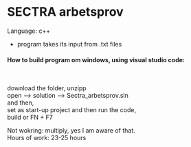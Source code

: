 # SECTRA arbetsprov

Language: c++

- program takes its input from .txt files

<h4>How to build program om windows, using visual studio code:</h4><br>
<p>
download the folder, unzipp <br>
open --> solution --> Sectra_arbetsprov.sln <br>
and then, <br>
set as start-up project
and then run the code, <br>
build or FN + F7

Not wokring: multiply, yes I am aware of that.<br>
Hours of work: 23-25 hours
</p>